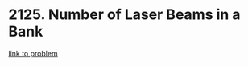# 2125. Number of Laser Beams in a Bank

[link to problem](https://leetcode.com/problems/number-of-laser-beams-in-a-bank/)
